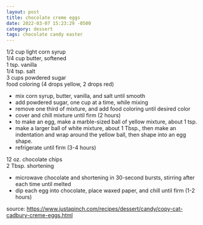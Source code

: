 ```yaml
---
layout: post
title: chocolate creme eggs
date: 2022-03-07 15:23:29 -0500
category: dessert
tags: chocolate candy easter
---
```


1/2 cup light corn syrup  
1/4 cup butter, softened  
1 tsp. vanilla  
1/4 tsp. salt  
3 cups powdered sugar  
food coloring (4 drops yellow, 2 drops red)  
* mix corn syrup, butter, vanilla, and salt until smooth
* add powdered sugar, one cup at a time, while mixing
* remove one third of mixture, and add food coloring until desired color
* cover and chill mixture until firm (2 hours)
* to make an egg, make a marble-sized ball of yellow mixture, about 1 tsp.
* make a larger ball of white mixture, about 1 Tbsp., then make an indentation and
  wrap around the yellow ball, then shape into an egg shape.
* refrigerate until firm (3-4 hours)

12 oz. chocolate chips  
2 Tbsp. shortening  
* microwave chocolate and shortening in 30-second bursts, stirring after each time
  until melted
* dip each egg into chocolate, place waxed paper, and chill until firm (1-2 hours)

source: <https://www.justapinch.com/recipes/dessert/candy/copy-cat-cadbury-creme-eggs.html>
